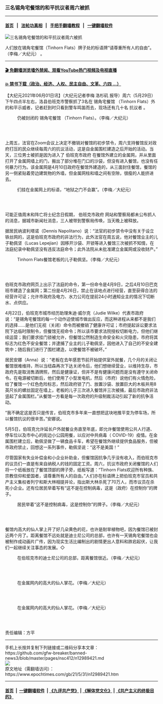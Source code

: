 ### 三名锡角宅餐馆的和平抗议者周六被抓
------------------------

#### [首页](https://github.com/gfw-breaker/banned-news3/blob/master/README.md) &nbsp;&nbsp;|&nbsp;&nbsp; [法轮功真相](https://github.com/begood0513/basic/blob/master/README.md)  &nbsp;&nbsp;|&nbsp;&nbsp; [手把手翻墙教程](https://github.com/gfw-breaker/guides/wiki)  &nbsp;&nbsp;|&nbsp;&nbsp; [一键翻墙软件](https://github.com/gfw-breaker/nogfw/blob/master/README.md)  



<div><img alt="三名锡角宅餐馆的和平抗议者周六被抓" class="attachment-djy_600_400 size-djy_600_400 wp-post-image" src="https://i.epochtimes.com/assets/uploads/2021/06/id12989519-IMG_8929-600x400.jpg"/>
<div class="caption">
 <p>
  人们放在锡角宅餐馆（Tinhorn Flats）牌子处的标语牌“请尊重所有人的自由”。（李梅／大纪元） 。
 </p>
</div></div><hr/>

#### [ 🎬  免翻墙浏览墙外禁闻、观看YouTube热门视频及电视直播](https://github.com/gfw-breaker/HelloWorld)

#### [ 💥  禁书下载（政治、经济、人权、民主自由、文革、六四 ...）](https://github.com/gfw-breaker/books/blob/master/README.md)

<div><p>
 【大纪元2021年06月01日讯】（大纪元记者李梅
 <ok href="https://www.epochtimes.com/gb/tag/%E6%B4%9B%E6%9D%89%E7%9F%B6.html">
  洛杉矶
 </ok>
 报导）周六（5月29日）下午四点半左右，洛县伯班克市警察抓了3名在
 <ok href="https://www.epochtimes.com/gb/tag/%E9%94%A1%E8%A7%92%E5%AE%85%E9%A4%90%E9%A6%86.html">
  锡角宅餐馆
 </ok>
 （Tinhorn Flats）外的和平示威者，记者赶到时只看到警车鸣笛而去，现场还有几十名
 <ok href="https://www.epochtimes.com/gb/tag/%E6%8A%97%E8%AE%AE%E8%80%85.html">
  抗议者
 </ok>
 。
</p>
<figure aria-describedby="caption-attachment-12989534" class="wp-caption aligncenter" id="attachment_12989534" style="width: 600px">
 <ok href="https://i.epochtimes.com/assets/uploads/2021/06/id12989534-IMG_8920.jpg" target="_blank">
  <img alt="" class="size-large wp-image-12989534" src="https://i.epochtimes.com/assets/uploads/2021/06/id12989534-IMG_8920-600x450.jpg"/>
 </ok>
 <br/><figcaption class="wp-caption-text" id="caption-attachment-12989534">
  仍被封闭的
  <ok href="https://www.epochtimes.com/gb/tag/%E9%94%A1%E8%A7%92%E5%AE%85%E9%A4%90%E9%A6%86.html">
   锡角宅餐馆
  </ok>
  （Tinhorn Flats）。（李梅／大纪元）
 </figcaption><br/>
</figure><br/>
<p>
 上周五，法官在Zoom会议上决定不撤销对餐馆的初步禁令，周六支持餐馆反对政府打压的民众继续每周六的抗议活动，这是自金属围栏建造之后开始的活动。当天，三位男士被抓是因为进入了
 <ok href="https://www.epochtimes.com/gb/tag/%E4%BC%AF%E7%8F%AD%E5%85%8B%E5%B8%82%E6%94%BF%E5%BA%9C.html">
  伯班克市政府
 </ok>
 在餐馆外建立的金属网，并从里面打开了金属网墙上的门，搬出了部分堆在门口的沙袋，但没有进入餐馆，也没有任何暴力行为。该金属网是4月10日政府在餐馆外建造的，从三面封住餐馆，餐馆的另一侧紧贴着旁边建筑物的外墙，但金属网柱和墙之间有空隙，很瘦的人能挤进去。
</p>
<figure aria-describedby="caption-attachment-12989542" class="wp-caption aligncenter" id="attachment_12989542" style="width: 600px">
 <ok href="https://i.epochtimes.com/assets/uploads/2021/06/id12989542-IMG_8887.jpg" target="_blank">
  <img alt="" class="size-large wp-image-12989542" src="https://i.epochtimes.com/assets/uploads/2021/06/id12989542-IMG_8887-600x450.jpg"/>
 </ok>
 <br/><figcaption class="wp-caption-text" id="caption-attachment-12989542">
  们挂在金属网上的标语，“地狱之门不会赢”。（李梅／大纪元）
 </figcaption><br/>
</figure><br/>
<p>
 可能正值周末和阵亡将士纪念日假期，
 <ok href="https://www.epochtimes.com/gb/tag/%E4%BC%AF%E7%8F%AD%E5%85%8B%E5%B8%82%E6%94%BF%E5%BA%9C.html">
  伯班克市政府
 </ok>
 网站和警察局都未公布抓人的消息，据城市新闻社消息，三人被带到警察局传唤，当天晚上被释放。
</p>
<p>
 据居民纳波利塔诺（Dennis Napolitano）说：“法官的初步禁令中没有关于设立铁丝网的，这是伯班克市政府的非法行为，此外法官在周五说，他对餐馆业主的儿子勒佩坚（Lucas Lepejian）因移开沙袋、开锁等进入餐馆三次被抓不知情，在法庭纪录中勒佩坚没有违反法庭命令；此外法院从未批准建立金属网或没收财产。”
</p>
<figure aria-describedby="caption-attachment-12989552" class="wp-caption aligncenter" id="attachment_12989552" style="width: 600px">
 <ok href="https://i.epochtimes.com/assets/uploads/2021/06/id12989552-IMG_8905.jpg" target="_blank">
  <img alt="" class="size-large wp-image-12989552" src="https://i.epochtimes.com/assets/uploads/2021/06/id12989552-IMG_8905-600x450.jpg"/>
 </ok>
 <br/><figcaption class="wp-caption-text" id="caption-attachment-12989552">
  Tinhorn Flats餐馆老板的儿子勒佩坚。（李梅／大纪元）
 </figcaption><br/>
</figure><br/>
<p>
 伯班克市政府网页上出示了法庭的命令，第一份命令是4月9日，之后4月10日巴克班市建造了金属网；第二份是4月26日，禁止在该地点进行经营，直至获得合法的经营许可证；允许市政府及电力、水力公司在提前24小时通知业主的情况下切断水、点供应。
</p>
<p>
 4月22日，伯班克市城市经历助理朱迪·威尔克（Judie Wilke）代表市政府说：“是锡角宅餐馆的每一个动作迫使城市做出反应，而这种进程从来都不是我们的选择……是他们无视（关闭）命令而被撤销了健康许可证；市府提起诉讼要求法院下达临时限制令，但餐馆无视命令；所以该市要求法院授权切断电力，但他们继续运营；我们要求挂门锁被允许，但餐馆公然制造生命安全和火灾隐患，市府将其标志为红色不安全餐馆；并逮捕了业主的儿子勒佩坚，因他进入了自己的不安全建筑中；随后我们进行了围栏建造，以使餐馆不被破坏。”
</p>
<p>
 居民安娜（Anna）说：“老板在去年感恩节前开始提供室外就餐，几个月的关闭让餐馆很难维持，所以当纽森再次下达关闭令后，他们想继续营业，以维持生存，市政府先是取消售酒牌照，然后是健康证，但并不是有健康问题而是没有遵守关闭命令。在电源被切断后，他们使用了小型发电机，然后（市府）说他们有火情危险，给了餐馆一个红色危险标志，然后政府锁了门、放置沙袋、放置巨大的木板并用8英尺长的螺丝固定在墙上，老板的儿子三次进入餐馆并三次被捕，最后市政府非法竖起了金属围栏。”从餐馆一方看是每一次政府的升级制裁活动引起了新的抗争活动。
</p>
<p>
 “我不确定这是否只是传言，伯班克市多年来一直想把这块地推平变为停车场，所以餐馆抗议的很辛苦。”安娜说。
</p>
<p>
 5月5日，伯班克允许延长户外就餐业务直至年底，即允许餐馆使用公共人行道、停车位以及市中心的街边小公园用餐，以应对中共病毒（ COVID-19）疫情。在金属围栏建立后，勒佩坚做了一辆食品卡车，希望在餐馆外继续提供食品服务，但被市政府禁止，回想这一系列事件，勒佩坚说：“这不是美国！”
</p>
<p>
 尽管国家有失业补偿金和小企业补助金，但餐馆因抗争几乎没有收入，而伯班克市的议员们一直是有来自纳税人的钱的固定工资。周六，抗议市政府关闭餐馆的人们将一个纸板放在了餐馆顶部的牌子旁，纸板写道：“Tinhorn Flats欢迎所有种族、宗教信仰和爱国者，请尊重所有人的自由。”人们亦在标语牌上把伯班克市官员和共产主义集权者列宁和斯大林相提并论，指出斯大林杀死了70万人，而市议员在杀死小企业。还有位居民举着写有“这不是在控制病毒，这是（政府）在控制你”的牌子。
</p>
<figure aria-describedby="caption-attachment-12989555" class="wp-caption aligncenter" id="attachment_12989555" style="width: 600px">
 <ok href="https://i.epochtimes.com/assets/uploads/2021/06/id12989555-IMG_8926.jpg" target="_blank">
  <img alt="" class="size-large wp-image-12989555" src="https://i.epochtimes.com/assets/uploads/2021/06/id12989555-IMG_8926-600x450.jpg"/>
 </ok>
 <br/><figcaption class="wp-caption-text" id="caption-attachment-12989555">
  居民举着“这不是控制病毒，这是控制你”的牌子。（李梅／大纪元）
 </figcaption><br/>
</figure><br/>
<p>
 餐馆内高大的仙人掌上开了好几朵黄色的花，也许是耐旱植物吧，因为餐馆已被封近两个月了。距离餐馆不远处就是迪士尼公司的总部，也许有一天锡角宅餐馆也会被制作成动画片广传，因为现实生活比编制出的剧情更出人意料和跌宕起伏，让我们一起继续关注事态的发展。◇
</p>
<figure aria-describedby="caption-attachment-12989580" class="wp-caption aligncenter" id="attachment_12989580" style="width: 600px">
 <ok href="https://i.epochtimes.com/assets/uploads/2021/06/id12989580-IMG_8876.jpg" target="_blank">
  <img alt="" class="size-large wp-image-12989580" src="https://i.epochtimes.com/assets/uploads/2021/06/id12989580-IMG_8876-600x450.jpg"/>
 </ok>
 <br/><figcaption class="wp-caption-text" id="caption-attachment-12989580">
  在伯班克市的迪士尼公司的总部，距离餐馆很近。（李梅／大纪元）
 </figcaption><br/>
</figure><br/>
<figure aria-describedby="caption-attachment-12989546" class="wp-caption aligncenter" id="attachment_12989546" style="width: 600px">
 <ok href="https://i.epochtimes.com/assets/uploads/2021/06/id12989546-IMG_8894.jpg" target="_blank">
  <img alt="" class="size-large wp-image-12989546" src="https://i.epochtimes.com/assets/uploads/2021/06/id12989546-IMG_8894-600x450.jpg"/>
 </ok>
 <br/><figcaption class="wp-caption-text" id="caption-attachment-12989546">
  在金属网内的高大的仙人掌花。（李梅／大纪元）
 </figcaption><br/>
</figure><br/>
<figure aria-describedby="caption-attachment-12989548" class="wp-caption aligncenter" id="attachment_12989548" style="width: 600px">
 <ok href="https://i.epochtimes.com/assets/uploads/2021/06/id12989548-IMG_8898.jpg" target="_blank">
  <img alt="" class="size-large wp-image-12989548" src="https://i.epochtimes.com/assets/uploads/2021/06/id12989548-IMG_8898-600x450.jpg"/>
 </ok>
 <br/><figcaption class="wp-caption-text" id="caption-attachment-12989548">
  在金属网内的高大的仙人掌花。（李梅／大纪元）
 </figcaption><br/>
</figure><br/>
<p>
 责任编辑：方平
</p>
</div>
<hr/>
手机上长按并复制下列链接或二维码分享本文章：<br/>
https://github.com/gfw-breaker/banned-news3/blob/master/pages/nsc412/n12989421.md <br/>
<a href='https://github.com/gfw-breaker/banned-news3/blob/master/pages/nsc412/n12989421.md'><img src='https://github.com/gfw-breaker/banned-news3/blob/master/pages/nsc412/n12989421.md.png'/></a> <br/>
原文地址（需翻墙访问）：https://www.epochtimes.com/gb/21/5/31/n12989421.htm


------------------------
#### [首页](https://github.com/gfw-breaker/banned-news3/blob/master/README.md) &nbsp;|&nbsp; [一键翻墙软件](https://github.com/gfw-breaker/nogfw/blob/master/README.md) &nbsp;| [《九评共产党》](https://github.com/gfw-breaker/9ping.md/blob/master/README.md#九评之一评共产党是什么) | [《解体党文化》](https://github.com/gfw-breaker/jtdwh.md/blob/master/README.md) | [《共产主义的终极目的》](https://github.com/gfw-breaker/gczydzjmd.md/blob/master/README.md)


<img src='http://gfw-breaker.win/banned-news3/pages/nsc412/n12989421.md' width='0px' height='0px'/>